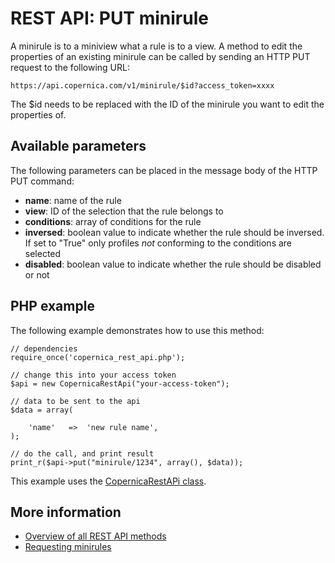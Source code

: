 # REST API: PUT minirule

A minirule is to a miniview what a rule is to a view. A method to edit the properties of an existing minirule can be called by sending an HTTP PUT request to the following URL:

`https://api.copernica.com/v1/minirule/$id?access_token=xxxx`

The $id needs to be replaced with the ID of the minirule you want to edit the properties of.

## Available parameters
The following parameters can be placed in the message body of the HTTP PUT command:

- **name**: name of the rule
- **view**: ID of the selection that the rule belongs to
- **conditions**: array of conditions for the rule
- **inversed**: boolean value to indicate whether the rule should be inversed. 
If set to "True" only profiles *not* conforming to the conditions are selected
- **disabled**: boolean value to indicate whether the rule should be disabled or not

## PHP example

The following example demonstrates how to use this method:

	// dependencies
	require_once('copernica_rest_api.php');

	// change this into your access token
	$api = new CopernicaRestApi("your-access-token");

	// data to be sent to the api
	$data = array(
    	
		'name'   =>  'new rule name',
	);

	// do the call, and print result
	print_r($api->put("minirule/1234", array(), $data));

This example uses the [CopernicaRestAPi class](rest-php).

## More information

* [Overview of all REST API methods](./rest-api)
* [Requesting minirules](./rest-get-minirule)
